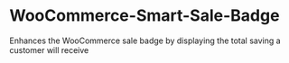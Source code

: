 WooCommerce-Smart-Sale-Badge
============================

Enhances the WooCommerce sale badge by displaying the total saving a customer will receive
